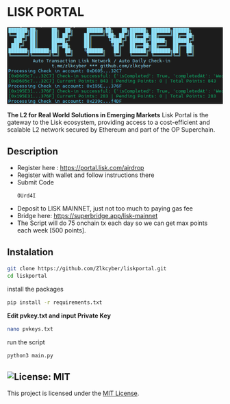 # LISK PORTAL

![banner](image.png)

**The L2 for Real World Solutions in Emerging Markets**
Lisk Portal is the gateway to the Lisk ecosystem, providing access to a cost-efficient and scalable L2 network secured by Ethereum and part of the OP Superchain.

## Description

- Register here : https://portal.lisk.com/airdrop
- Register with wallet and follow instructions there
- Submit Code
  ```
  OUrd4I
  ```
- Deposit to LISK MAINNET, just not too much to paying gas fee
- Bridge here: https://superbridge.app/lisk-mainnet
- The Script will do 75 onchain tx each day so we can get max points each week [500 points].

## Instalation

```bash
git clone https://github.com/Zlkcyber/liskportal.git
cd liskportal
```

install the packages

```bash
pip install -r requirements.txt
```

**Edit pvkey.txt and input Private Key**

```bash
nano pvkeys.txt
```

run the script

```bash
python3 main.py
```

## ![License: MIT](https://img.shields.io/badge/License-MIT-yellow.svg)

This project is licensed under the [MIT License](LICENSE).
